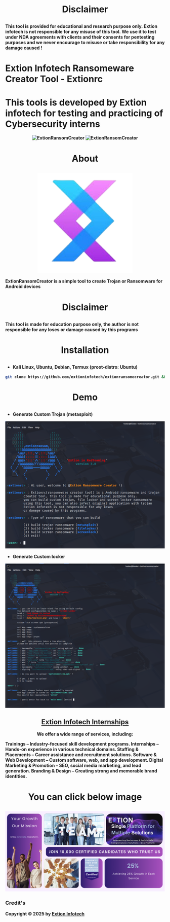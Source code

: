# <p align="center">Disclaimer

<b>This tool is provided for educational and research purpose only. Extion infotech is not responsible for any misuse of this tool. 
We use it to test under NDA agreements with clients and their consents for pentesting purposes and we never encourage to misuse or take responsibility for any damage caused !
#
# Extion Infotech Ransomeware Creator Tool - Extionrc 
# This tools is developed by Extion infotech for testing and practicing of Cybersecurity interns 

<p align="center"><img title="ExtionRansomCreator" src="https://img.shields.io/badge/CODENAME%20-extionrc-SCRIPT?colorA=grey&colorB=blue&style=for-the-badge"> <img title="ExtionRansomCreator" src="https://img.shields.io/badge/VERSION%20-3.0-SCRIPT?colorA=grey&colorB=blue&style=for-the-badge">

# <p align="center">About

<p align="center">
<a href="https://www.extioninfotech.com/"><img src="data/src/eximg.png" width="300px" alt="Extion Infotech"></a>
</p>

ExtionRansomCreator is a simple tool to create Trojan or Ransomware for Android devices
# <p align="center">Disclaimer
This tool is made for education purpose only, the author is not responsible for any loses or damage caused by this programs
# <p align="center">Installation
* Kali Linux, Ubuntu, Debian, Termux (proot-distro: Ubuntu)
```bash
git clone https://github.com/extioninfotech/extionransomecreator.git && cd extionransomecreator && sudo bash install.sh && python3 extionrc.py
```
# <p align="center">Demo
* Generate Custom Trojan (metasploit)

![ExtionDdos](data/src/ss1.png)

* Generate Custom locker

![ExtionDdos](data/src/ss2.png)


<h2 align="center">
  <a href="https://docs.google.com/forms/d/e/1FAIpQLSevJAasjy4LYz9iuAzcTZu7oppCqni7uoVxzVSDm5pNVp17ww/viewform?pli=1" target="_blank">Extion Infotech Internships</a>
</h2>

<p align="center">
We offer a wide range of services, including:

Trainings – Industry-focused skill development programs.
Internships – Hands-on experience in various technical domains.
Staffing & Placements – Career assistance and recruitment solutions.
Software & Web Development – Custom software, web, and app development.
Digital Marketing & Promotion – SEO, social media marketing, and lead generation.
Branding & Design – Creating strong and memorable brand identities.

# <p align="center">You can click below image
</p>

<p align="center">

<a href="https://docs.google.com/forms/d/e/1FAIpQLSevJAasjy4LYz9iuAzcTZu7oppCqni7uoVxzVSDm5pNVp17ww/viewform?pli=1" target="_blank">
  <img src="data/src/ss3.png" alt="Form Image" style="max-width: 100%; height: auto;">
</a>

### Credit's
Copyright © 2025 by [Extion Infotech](https://extioninfotech.com)
